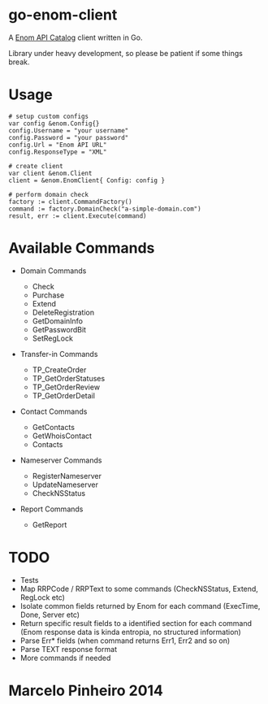 go-enom-client
==============

A [Enom API Catalog](http://enom.com/APICommandCatalog/) client written in Go.

Library under heavy development, so please be patient if some things break.


# Usage

	# setup custom configs
	var config &enom.Config{}
	config.Username = "your username"
	config.Password = "your password"
	config.Url = "Enom API URL"
	config.ResponseType = "XML"

	# create client
	var client &enom.Client
	client = &enom.EnomClient{ Config: config }

	# perform domain check
	factory := client.CommandFactory()
	command := factory.DomainCheck("a-simple-domain.com")
	result, err := client.Execute(command)


# Available Commands

*	Domain Commands

	- Check
	- Purchase
	- Extend
	- DeleteRegistration
	- GetDomainInfo
	- GetPasswordBit
	- SetRegLock

*	Transfer-in Commands

	- TP_CreateOrder
	- TP_GetOrderStatuses
	- TP_GetOrderReview
	- TP_GetOrderDetail

*	Contact Commands

	- GetContacts
	- GetWhoisContact
	- Contacts

*	Nameserver Commands

	- RegisterNameserver
	- UpdateNameserver
	- CheckNSStatus

*	Report Commands

	- GetReport


# TODO

* Tests
* Map RRPCode / RRPText to some commands (CheckNSStatus, Extend, RegLock etc)
* Isolate common fields returned by Enom for each command (ExecTime, Done, Server etc)
* Return specific result fields to a identified section for each command (Enom response data is kinda entropia, no structured information)
* Parse Err\* fields (when command returns Err1, Err2 and so on)
* Parse TEXT response format
* More commands if needed


# Marcelo Pinheiro 2014

